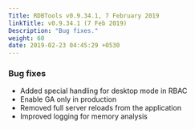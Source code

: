 ```yaml
---
Title: RDBTools v0.9.34.1, 7 February 2019
linkTitle: v0.9.34.1 (7 Feb 2019)
Description: "Bug fixes."
weight: 60
date: 2019-02-23 04:45:29 +0530
---
```

### Bug fixes

- Added special handling for desktop mode in RBAC
- Enable GA only in production
- Removed full server reloads from the application
- Improved logging for memory analysis
